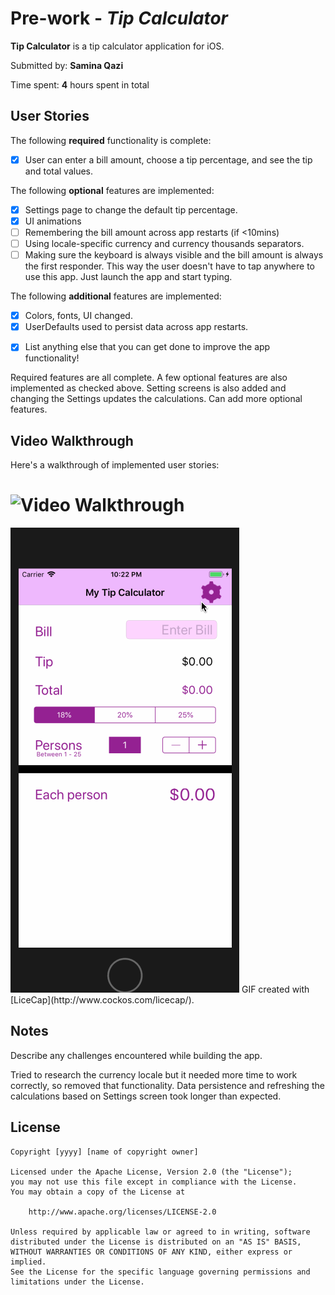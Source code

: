 # Pre-work - *Tip Calculator*

**Tip Calculator** is a tip calculator application for iOS.

Submitted by: **Samina Qazi**

Time spent: **4** hours spent in total

## User Stories

The following **required** functionality is complete:

* [X] User can enter a bill amount, choose a tip percentage, and see the tip and total values.

The following **optional** features are implemented:
* [X] Settings page to change the default tip percentage.
* [X] UI animations
* [ ] Remembering the bill amount across app restarts (if <10mins)
* [ ] Using locale-specific currency and currency thousands separators.
* [ ] Making sure the keyboard is always visible and the bill amount is always the first responder. This way the user doesn't have to tap anywhere to use this app. Just launch the app and start typing.

The following **additional** features are implemented:
* [X] Colors, fonts, UI changed.
* [X] UserDefaults used to persist data across app restarts.

- [X] List anything else that you can get done to improve the app functionality!

Required features are all complete. A few optional features are also implemented as checked above. Setting screens is also added and changing the Settings updates the calculations. Can add more optional features.

## Video Walkthrough 

Here's a walkthrough of implemented user stories:

# <img src='http://i.imgur.com/link/to/your/gif/file.gif' title='Video Walkthrough' width='' alt='Video Walkthrough' />

<img src='https://github.com/saminaqazi123456/TipCalculatorV3/blob/master/TipCalculatorV3_walkthrough.gif' title='Video Walkthrough' width='' alt='Video Walkthrough' />
GIF created with [LiceCap](http://www.cockos.com/licecap/).

## Notes

Describe any challenges encountered while building the app.

Tried to research the currency locale but it needed more time to work correctly, so removed that functionality. Data persistence and refreshing the calculations based on Settings screen took longer than expected.

## License

    Copyright [yyyy] [name of copyright owner]

    Licensed under the Apache License, Version 2.0 (the "License");
    you may not use this file except in compliance with the License.
    You may obtain a copy of the License at

        http://www.apache.org/licenses/LICENSE-2.0

    Unless required by applicable law or agreed to in writing, software
    distributed under the License is distributed on an "AS IS" BASIS,
    WITHOUT WARRANTIES OR CONDITIONS OF ANY KIND, either express or implied.
    See the License for the specific language governing permissions and
    limitations under the License.
